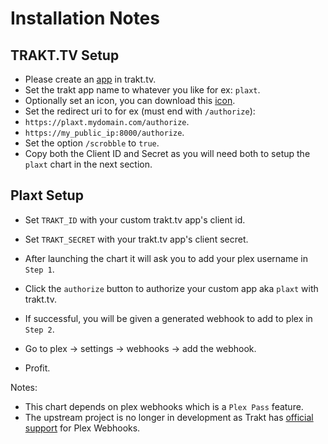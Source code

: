 # Installation Notes

## TRAKT.TV Setup

- Please create an [app](https://trakt.tv/oauth/applications/new) in trakt.tv.
- Set the trakt app name to whatever you like for ex: `plaxt`.
- Optionally set an icon, you can download this [icon](https://raw.githubusercontent.com/truecharts/charts/9056d3c8f7893e02a070b542cc7985274a05aad2/charts/incubator/plaxt/icon.png).
- Set the redirect uri to for ex (must end with `/authorize`):
- `https://plaxt.mydomain.com/authorize`.
- `https://my_public_ip:8000/authorize`.
- Set the option `/scrobble` to `true`.
- Copy both the Client ID and Secret as you will need both to setup the `plaxt` chart in the next section.

## Plaxt Setup

- Set `TRAKT_ID` with your custom trakt.tv app's client id.
- Set `TRAKT_SECRET` with your trakt.tv app's client secret.

- After launching the chart it will ask you to add your plex username in `Step 1`.
- Click the `authorize` button to authorize your custom app aka `plaxt` with trakt.tv.
- If successful, you will be given a generated webhook to add to plex in `Step 2`.

- Go to plex -> settings -> webhooks -> add the webhook.
- Profit.

Notes:

- This chart depends on plex webhooks which is a `Plex Pass` feature.
- The upstream project is no longer in development as Trakt has [official support](https://blog.trakt.tv/plex-scrobbler-52db9b016ead) for Plex Webhooks.

